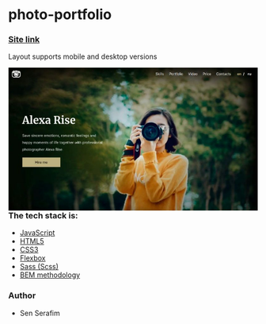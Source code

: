 # photo-portfolio

### [Site link](https://hostlife22.github.io/photo-portfolio/)

Layout supports mobile and desktop versions

<kbd>
  <img align="right" alt="img" src="6xITv0S.jpeg"  />
 </kbd>

### The tech stack is:

- [JavaScript](https://ru.wikipedia.org/wiki/JavaScript)
- [HTML5](https://en.wikipedia.org/wiki/HTML5)
- [CSS3](https://en.wikipedia.org/wiki/Cascading_Style_Sheets)
- [Flexbox](https://en.wikipedia.org/wiki/CSS_Flexible_Box_Layout)
- [Sass (Scss)](https://sass-lang.com/)
- [BEM methodology](https://en.bem.info/methodology/)

### Author

- Sen Serafim
